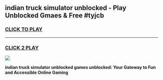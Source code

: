 
## indian truck simulator unblocked - Play Unblocked Gmaes & Free #tyjcb
<h3>
<a href="https://news.freeplayer.one?title=indian_truck_simulator_unblocked&ref=03M">CLICK TO PLAY</a></h3>
<hr>

<h3>
<a href="https://news.freeplayer.one?title=indian_truck_simulator_unblocked&ref=03M">CLICK 2 PLAY</a>
  
</h3>

<a href="https://news.freeplayer.one?title=indian_truck_simulator_unblocked&ref=03M"><img src="https://clearcache.store/games.png"></a>


**indian truck simulator unblocked games unblocked: Your Gateway to Fun and Accessible Online Gaming**
